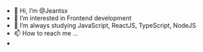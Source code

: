 - 👋 Hi, I’m @Jeantsx
- 👀 I’m interested in Frontend development
- 🌱 I’m always studying JavaScript, ReactJS, TypeScript, NodeJS
- 📫 How to reach me ...
-
<!---
Jeantsx/Jeantsx is a ✨ special ✨ repository because its `README.md` (this file) appears on your GitHub profile.
You can click the Preview link to take a look at your changes.
--->
